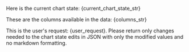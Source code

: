 Here is the current chart state:
{current_chart_state_str}

These are the columns available in the data: 
{columns_str}

This is the user's request: {user_request}. Please return only changes needed to the chart state edits in JSON with only the modified values and no markdown formatting.